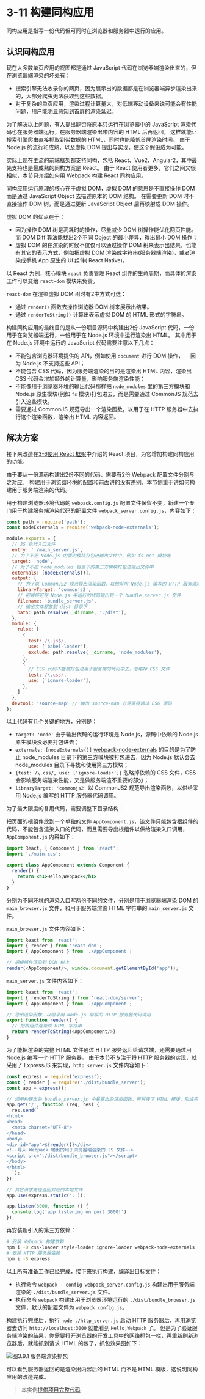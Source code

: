 # 3-11 构建同构应用

同构应用是指写一份代码但可同时在浏览器和服务器中运行的应用。

## 认识同构应用

现在大多数单页应用的视图都是通过 JavaScript 代码在浏览器端渲染出来的，但在浏览器端渲染的坏处有：

- 搜索引擎无法收录你的网页，因为展示出的数据都是在浏览器端异步渲染出来的，大部分爬虫无法获取到这些数据。
- 对于复杂的单页应用，渲染过程计算量大，对低端移动设备来说可能会有性能问题，用户能明显感知到首屏的渲染延迟。

为了解决以上问题，有人提出能否将原本只运行在浏览器中的 JavaScript 渲染代码也在服务器端运行，在服务器端渲染出带内容的 HTML 后再返回。 这样就能让搜索引擎爬虫直接抓取到带数据的 HTML，同时也能降低首屏渲染时间。 由于 Node.js 的流行和成熟，以及虚拟 DOM 提出与实现，使这个假设成为可能。

实际上现在主流的前端框架都支持同构，包括 React、Vue2、Angular2，其中最先支持也是最成熟的同构方案是 React。 由于 React 使用者更多，它们之间又很相似，本节只介绍如何用 Webpack 构建 React 同构应用。

同构应用运行原理的核心在于虚拟 DOM，虚拟 DOM 的意思是不直接操作 DOM 而是通过 JavaScript Object 去描述原本的 DOM 结构。 在需要更新 DOM 时不直接操作 DOM 树，而是通过更新 JavaScript Object 后再映射成 DOM 操作。

虚拟 DOM 的优点在于：

- 因为操作 DOM 树是高耗时的操作，尽量减少 DOM 树操作能优化网页性能。而 DOM Diff 算法能找出2个不同 Object 的最小差异，得出最小 DOM 操作；
- 虚拟 DOM 的在渲染的时候不仅仅可以通过操作 DOM 树来表示出结果，也能有其它的表示方式，例如把虚拟 DOM 渲染成字符串(服务器端渲染)，或者渲染成手机 App 原生的 UI 组件( React Native)。

以 React 为例，核心模块 `react` 负责管理 React 组件的生命周期，而具体的渲染工作可以交给 `react-dom` 模块来负责。

`react-dom` 在渲染虚拟 DOM 树时有2中方式可选：

- 通过 `render()` 函数去操作浏览器 DOM 树来展示出结果。
- 通过 `renderToString()` 计算出表示虚拟 DOM 的 HTML 形式的字符串。

构建同构应用的最终目的是从一份项目源码中构建出2份 JavaScript 代码，一份用于在浏览器端运行，一份用于在 Node.js 环境中运行渲染出 HTML。 其中用于在 Node.js 环境中运行的 JavaScript 代码需要注意以下几点：

- 不能包含浏览器环境提供的 API，例如使用 `document` 进行 DOM 操作， 　因为 Node.js 不支持这些 API；
- 不能包含 CSS 代码，因为服务端渲染的目的是渲染出 HTML 内容，渲染出 CSS 代码会增加额外的计算量，影响服务端渲染性能；
- 不能像用于浏览器环境的输出代码那样把 `node_modules` 里的第三方模块和 Node.js 原生模块(例如 `fs` 模块)打包进去，而是需要通过 CommonJS 规范去引入这些模块。
- 需要通过 CommonJS 规范导出一个渲染函数，以用于在 HTTP 服务器中去执行这个渲染函数，渲染出 HTML 内容返回。

## 解决方案

接下来改造在[3-6使用 React 框架](http://webpack.wuhaolin.cn/3%E5%AE%9E%E6%88%98/3-6%E4%BD%BF%E7%94%A8React%E6%A1%86%E6%9E%B6.html)中介绍的 React 项目，为它增加构建同构应用的功能。

由于要从一份源码构建出2份不同的代码，需要有2份 Webpack 配置文件分别与之对应。 构建用于浏览器环境的配置和前面讲的没有差别，本节侧重于讲如何构建用于服务端渲染的代码。

用于构建浏览器环境代码的 `webpack.config.js` 配置文件保留不变，新建一个专门用于构建服务端渲染代码的配置文件 `webpack_server.config.js`，内容如下：

```js
const path = require('path');
const nodeExternals = require('webpack-node-externals');

module.exports = {
  // JS 执行入口文件
  entry: './main_server.js',
  // 为了不把 Node.js 内置的模块打包进输出文件中，例如 fs net 模块等
  target: 'node',
  // 为了不把 node_modules 目录下的第三方模块打包进输出文件中
  externals: [nodeExternals()],
  output: {
    // 为了以 CommonJS2 规范导出渲染函数，以给采用 Node.js 编写的 HTTP 服务调用
    libraryTarget: 'commonjs2',
    // 把最终可在 Node.js 中运行的代码输出到一个 bundle_server.js 文件
    filename: 'bundle_server.js',
    // 输出文件都放到 dist 目录下
    path: path.resolve(__dirname, './dist'),
  },
  module: {
    rules: [
      {
        test: /\.js$/,
        use: ['babel-loader'],
        exclude: path.resolve(__dirname, 'node_modules'),
      },
      {
        // CSS 代码不能被打包进用于服务端的代码中去，忽略掉 CSS 文件
        test: /\.css/,
        use: ['ignore-loader'],
      },
    ]
  },
  devtool: 'source-map' // 输出 source-map 方便直接调试 ES6 源码
};
```

以上代码有几个关键的地方，分别是：

- `target: 'node'` 由于输出代码的运行环境是 Node.js，源码中依赖的 Node.js 原生模块没必要打包进去；
- `externals: [nodeExternals()]` [webpack-node-externals](https://github.com/liady/webpack-node-externals) 的目的是为了防止 node_modules 目录下的第三方模块被打包进去，因为 Node.js 默认会去 node_modules 目录下寻找和使用第三方模块；
- `{test: /\.css/, use: ['ignore-loader']}` 忽略掉依赖的 CSS 文件，CSS 会影响服务端渲染性能，又是做服务端渲不重要的部分；
- `libraryTarget: 'commonjs2'` 以 CommonJS2 规范导出渲染函数，以供给采用 Node.js 编写的 HTTP 服务器代码调用。

为了最大限度的复用代码，需要调整下目录结构：

把页面的根组件放到一个单独的文件 `AppComponent.js`，该文件只能包含根组件的代码，不能包含渲染入口的代码，而且需要导出根组件以供给渲染入口调用，`AppComponent.js` 内容如下：

```jsx
import React, { Component } from 'react';
import './main.css';

export class AppComponent extends Component {
  render() {
    return <h1>Hello,Webpack</h1>
  }
}
```

分别为不同环境的渲染入口写两份不同的文件，分别是用于浏览器端渲染 DOM 的 `main_browser.js` 文件，和用于服务端渲染 HTML 字符串的 `main_server.js` 文件。

`main_browser.js` 文件内容如下：

```js
import React from 'react';
import { render } from 'react-dom';
import { AppComponent } from './AppComponent';

// 把根组件渲染到 DOM 树上
render(<AppComponent/>, window.document.getElementById('app'));
```

`main_server.js` 文件内容如下：

```js
import React from 'react';
import { renderToString } from 'react-dom/server';
import { AppComponent } from './AppComponent';

// 导出渲染函数，以给采用 Node.js 编写的 HTTP 服务器代码调用
export function render() {
  // 把根组件渲染成 HTML 字符串
  return renderToString(<AppComponent/>)
}
```

为了能把渲染的完整 HTML 文件通过 HTTP 服务返回给请求端，还需要通过用 Node.js 编写一个 HTTP 服务器。 由于本节不专注于将 HTTP 服务器的实现，就采用了 ExpressJS 来实现，`http_server.js` 文件内容如下：

```js
const express = require('express');
const { render } = require('./dist/bundle_server');
const app = express();

// 调用构建出的 bundle_server.js 中暴露出的渲染函数，再拼接下 HTML 模版，形成完整的 HTML 文件
app.get('/', function (req, res) {
  res.send(`
<html>
<head>
  <meta charset="UTF-8">
</head>
<body>
<div id="app">${render()}</div>
<!--导入 Webpack 输出的用于浏览器端渲染的 JS 文件-->
<script src="./dist/bundle_browser.js"></script>
</body>
</html>
  `);
});

// 其它请求路径返回对应的本地文件
app.use(express.static('.'));

app.listen(3000, function () {
  console.log('app listening on port 3000!')
});
```

再安装新引入的第三方依赖：

```bash
# 安装 Webpack 构建依赖
npm i -D css-loader style-loader ignore-loader webpack-node-externals
# 安装 HTTP 服务器依赖
npm i -S express
```

以上所有准备工作已经完成，接下来执行构建，编译出目标文件：

- 执行命令 `webpack --config webpack_server.config.js` 构建出用于服务端渲染的 `./dist/bundle_server.js` 文件。
- 执行命令 `webpack` 构建出用于浏览器环境运行的 `./dist/bundle_browser.js` 文件，默认的配置文件为 `webpack.config.js`。

构建执行完成后，执行 `node ./http_server.js` 启动 HTTP 服务器后，再用浏览器去访问 `http://localhost:3000` 就能看到 `Hello,Webpack` 了。 但是为了验证服务端渲染的结果，你需要打开浏览器的开发工具中的网络抓包一栏，再重新刷新浏览器后，就能抓到请求 HTML 的包了，抓包效果图如下：

![图3.9.1 服务端渲染抓包](https://ws2.sinaimg.cn/large/006tKfTcly1g0kvui1f0sj31jw0f643m.jpg)

可以看到服务器返回的是渲染出内容后的 HTML 而不是 HTML 模版，这说明同构应用的改造完成。

> 本实例[提供项目完整代码](http://webpack.wuhaolin.cn/3-11%E6%9E%84%E5%BB%BA%E5%90%8C%E6%9E%84%E5%BA%94%E7%94%A8.zip)

